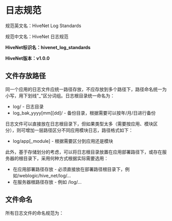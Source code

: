 # 日志规范

规范英文名：HiveNet Log Standards

规范中文名：HiveNet 日志规范

**HiveNet标识名：hivenet_log_standards**

**HiveNet版本：v1.0.0**



## 文件存放路径

同一个应用的日志文件应统一路径存放，不应存放到多个路径下，路径命名统一为小写，用下划线"_"区分词组。日志根目录统一命名为：

- log/    -   日志目录
- log_bak_yyyy\[mm\]\[dd\]/   -  备份目录，根据需要可以按年/月/日进行备份

日志文件可以直接放在日志根目录下，但如果类型太多（需要按应用、模块区分），则可增加一层路径区分不同应用模块日志，路径格式如下：

- log/app[_module]    -   根据需要区分到应用还是模块

此外，基于存储划分的考虑，可以将日志根目录放置在应用部署路径下，或存在服务器的根目录下，采用何种方式根据实际需要选用：

- 在应用部署路径存放 - 必须直接放在部署路径根目录下，例如/weblogic/hive_net/log/...
- 在服务器根路径存放 - 例如 /log/...



## 文件命名

所有日志文件的命名规范为：